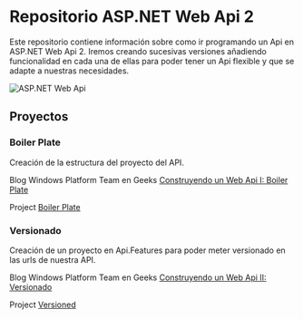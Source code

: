 # Repositorio ASP.NET Web Api 2

Este repositorio contiene información sobre como ir programando un Api en ASP.NET Web Api 2.
Iremos creando sucesivas versiones añadiendo funcionalidad en cada una de ellas para poder tener un Api flexible y que se adapte a nuestras necesidades.

![ASP.NET Web Api](http://geeks.ms/windowsplatform/wp-content/uploads/sites/266/2017/01/asp-net-web-api.png)

## Proyectos

### Boiler Plate

Creación de la estructura del proyecto del API.

Blog Windows Platform Team en Geeks [Construyendo un Web Api I: Boiler Plate](http://geeks.ms/windowsplatform/2017/01/11/construyendo-un-web-api-i/)

Project [Boiler Plate](./00%20BoilerPlate/)

### Versionado

Creación de un proyecto en Api.Features para poder meter versionado en las urls de nuestra API.

Blog Windows Platform Team en Geeks [Construyendo un Web Api II: Versionado](http://geeks.ms/windowsplatform/2017/01/11/construyendo-un-web-api-i/)

Project [Versioned](./01%20Api%20Versioned/)